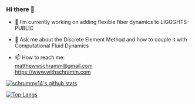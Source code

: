 ### Hi there 👋

- 🔭 I’m currently working on adding flexible fiber dynamics to LIGGGHTS-PUBLIC

- 💬 Ask me about the Discrete Element Method and how to couple it with Computational Fluid Dynamics

- 📫 How to reach me:\
matthewwschramm@gmail.com\
https://www.withschramm.com

[![schrummy14's github stats](https://github-readme-stats.vercel.app/api?username=schrummy14&&include_all_commits=true&&theme=dark&&count_private=true)](https://github.com/anuraghazra/github-readme-stats)

[![Top Langs](https://github-readme-stats.vercel.app/api/top-langs/?username=schrummy14&theme=dark&layout=compact)](https://github.com/anuraghazra/github-readme-stats)


<!--
**schrummy14/schrummy14** is a ✨ _special_ ✨ repository because its `README.md` (this file) appears on your GitHub profile.

Here are some ideas to get you started:

- 🔭 I’m currently working on ...
- 🌱 I’m currently learning ...
- 👯 I’m looking to collaborate on ...
- 🤔 I’m looking for help with ...
- 💬 Ask me about ...
- 📫 How to reach me: ...
- 😄 Pronouns: ...
- ⚡ Fun fact: ...
-->

